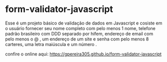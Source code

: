# form-validator-javascript

Esse é um projeto básico de validação de dados em Javascript e cosiste em o usuário fornecer seu nome completo com pelo menos 1 nome, telefone padrão brasileiro com DDD separado por 
hífem, endereço de email com pelo menos o @ , um endereço de um site e senha com pelo menos 8 carteres, uma letra maiúscula e um número .

confire o online aqui: https://gpereira305.github.io/form-validator-javascript
